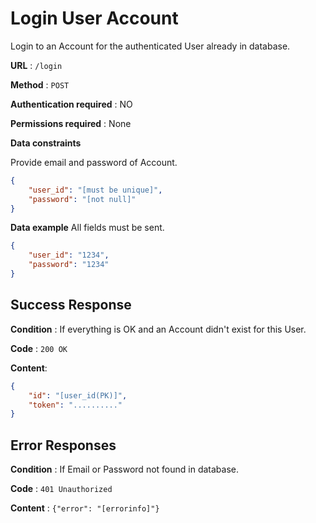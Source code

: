 
# Login User Account

Login to an Account for the authenticated User already in database.

**URL** : `/login`

**Method** : `POST`

**Authentication required** : NO

**Permissions required** : None

**Data constraints**

Provide  email and password of Account.

```json
{
    "user_id": "[must be unique]",
    "password": "[not null]"
}
```

**Data example** All fields must be sent.

```json
{
    "user_id": "1234",
    "password": "1234"
}
```

## Success Response

**Condition** : If everything is OK and an Account didn't exist for this User.

**Code** : `200 OK`

**Content**:
```json
{
    "id": "[user_id(PK)]",
    "token": ".........."
}
```

## Error Responses

**Condition** : If Email or Password not found in database.

**Code** : `401 Unauthorized `

**Content** : `{"error": "[errorinfo]"}`
